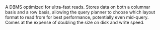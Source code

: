 A DBMS optimized for ultra-fast reads. Stores data on both a columnar basis and a row basis, allowing the query planner to choose which layout format to read from for best performance, potentially even mid-query. Comes at the expense of doubling the size on disk and write speed.
